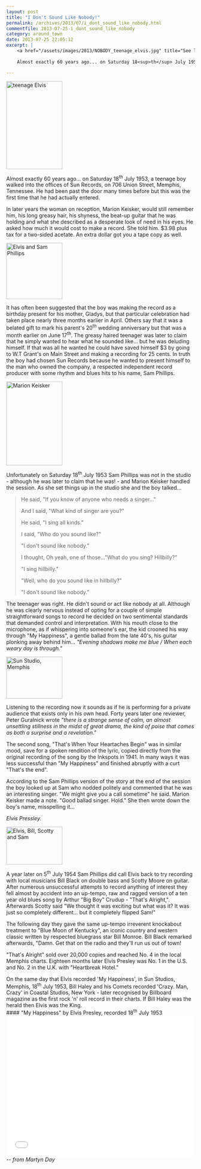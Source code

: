 ```yaml
---
layout: post
title: "I Don't Sound Like Nobody!"
permalink: /archives/2013/07/i_dont_sound_like_nobody.html
commentfile: 2013-07-25-i_dont_sound_like_nobody
category: around_town
date: 2013-07-25 22:05:12
excerpt: |
    <a href="/assets/images/2013/NOBODY_teenage_elvis.jpg" title="See larger version of - teenage Elvis"><img src="/assets/images/2013/NOBODY_teenage_elvis_thumb.jpg" width="150" height="235" alt="teenage Elvis" class="photo right" /></a>
    
    Almost exactly 60 years ago... on Saturday 18<sup>th</sup> July 1953, a teenage boy walked into the offices of Sun Records, on 706 Union Street, Memphis, Tennessee. He had been past the door many times before but this was the first time that he had actually entered.

---
```


<a href="/assets/images/2013/NOBODY_teenage_elvis.jpg" title="See larger version of - teenage Elvis"><img src="/assets/images/2013/NOBODY_teenage_elvis_thumb.jpg" width="150" height="235" alt="teenage Elvis" class="photo right" /></a>

Almost exactly 60 years ago... on Saturday 18<sup>th</sup> July 1953, a teenage boy walked into the offices of Sun Records, on 706 Union Street, Memphis, Tennessee. He had been past the door many times before but this was the first time that he had actually entered.

In later years the woman on reception, Marion Keisker, would still remember him, his long greasy hair, his shyness, the beat-up guitar that he was holding and what she described as a desperate look of need in his eyes. He asked how much it would cost to make a record. She told him. $3.98 plus tax for a two-sided acetate. An extra dollar got you a tape copy as well.

<div markdown="1" class="box">
<a href="/assets/images/2013/NOBODY_elvis_and_sam_phillips.jpg" title="See larger version of - Elvis and Sam Phillips"><img src="/assets/images/2013/NOBODY_elvis_and_sam_phillips_thumb.jpg" width="150" height="150" alt="Elvis and Sam Phillips" class="photo left" /></a>

It has often been suggested that the boy was making the record as a birthday present for his mother, Gladys, but that particular celebration had taken place nearly three months earlier in April. Others say that it was a belated gift to mark his parent's 20<sup>th</sup> wedding anniversary but that was a month earlier on June 17<sup>th</sup>. The greasy haired teenager was later to claim that he simply wanted to hear what he sounded like... but he was deluding himself. If that was all he wanted he could have saved himself $3 by going to W.T Grant's on Main Street and making a recording for 25 cents. In truth the boy had chosen Sun Records because he wanted to present himself to the man who owned the company, a respected independent record producer with some rhythm and blues hits to his name, Sam Phillips.

</div>
<a href="/assets/images/2013/NOBODY_marion-keisker.jpg" title="See larger version of - Marion Keisker"><img src="/assets/images/2013/NOBODY_marion-keisker_thumb.jpg" width="150" height="224" alt="Marion Keisker" class="photo right" /></a>

Unfortunately on Saturday 18<sup>th</sup> July 1953 Sam Phillips was not in the studio - although he was later to claim that he was! - and Marion Keisker handled the session. As she set things up in the studio she and the boy talked...

> He said, "If you know of anyone who needs a singer..."
> 
>  And I said, "What kind of singer are you?"
> 
>  He said, "I sing all kinds."
> 
>  I said, "Who do you sound like?"
> 
>  "I don't sound like nobody."
> 
>  I thought, Oh yeah, one of those..."What do you sing? Hillbilly?"
> 
>  "I sing hillbilly."
> 
>  "Well, who do you sound like in hillbilly?"
> 
>  "I don't sound like nobody."
> 
 The teenager was right. He didn't sound or act like nobody at all. Although he was clearly nervous instead of opting for a couple of simple straightforward songs to record he decided on two sentimental standards that demanded control and interpretation. With his mouth close to the microphone, as if whispering into someone's ear, the kid crooned his way through "My Happiness", a gentle ballad from the late 40's, his guitar plonking away behind him... <em>"Evening shadows make me blue / When each weary day is through."</em>

<a href="/assets/images/2013/NOBODY_Sun_Studio,_Memphis.jpg" title="See larger version of -  Sun Studio, Memphis"><img src="/assets/images/2013/NOBODY_Sun_Studio,_Memphis_thumb.jpg" width="150" height="112" alt=" Sun Studio, Memphis" class="photo right" /></a>

Listening to the recording now it sounds as if he is performing for a private audience that exists only in his own head. Forty years later one reviewer, Peter Guralnick wrote <em>"there is a strange sense of calm, an almost unsettling stillness in the midst of great drama, the kind of poise that comes as both a surprise and a revelation."</em>

The second song, "That's When Your Heartaches Begin" was in similar mood, save for a spoken rendition of the lyric, copied directly from the original recording of the song by the Inkspots in 1941. In many ways it was less successful than "My Happiness" and finished abruptly with a curt "That's the end".

According to the Sam Phillips version of the story at the end of the session the boy looked up at Sam who nodded politely and commented that he was an interesting singer. "We might give you a call sometime" he said. Marion Keisker made a note. "Good ballad singer. Hold." She then wrote down the boy's name, misspelling it...

*Elvis Pressley.*

<a href="/assets/images/2013/NOBODY_elvis_bill_scotty_sam_408_004.jpg" title="See larger version of - Elvis, Bill, Scotty and Sam"><img src="/assets/images/2013/NOBODY_elvis_bill_scotty_sam_408_004_thumb.jpg" width="150" height="101" alt="Elvis, Bill, Scotty and Sam" class="photo right" /></a>

A year later on 5<sup>th</sup> July 1954 Sam Phillips did call Elvis back to try recording with local musicians Bill Black on double bass and Scotty Moore on guitar. After numerous unsuccessful attempts to record anything of interest they fell almost by accident into an up-tempo, raw and ragged version of a ten year old blues song by Arthur "Big Boy" Crudup - "That's Alright,". Afterwards Scotty said "We thought it was exciting but what was it? It was just so completely different... but it completely flipped Sam!"

The following day they gave the same up-tempo irreverent knockabout treatment to "Blue Moon of Kentucky", an iconic country and western classic written by respected bluegrass star Bill Monroe. Bill Black remarked afterwards, "Damn. Get that on the radio and they'll run us out of town!

"That's Alright" sold over 20,000 copies and reached No. 4 in the local Memphis charts. Eighteen months later Elvis Presley was No. 1 in the U.S. and No. 2 in the U.K. with "Heartbreak Hotel."

<div markdown="1" class="box">
On the same day that Elvis recorded 'My Happiness', in Sun Studios, Memphis, 18<sup>th</sup> July 1953, Bill Haley and his Comets recorded 'Crazy. Man, Crazy' in Coastal Studios, New York - later recognised by Billboard magazine as the first rock 'n' roll record in their charts. If Bill Haley was the herald then Elvis was the King.

</div>
<div markdown="1" class="box">
#### "My Happiness" by Elvis Presley, recorded 18<sup>th</sup> July 1953

<iframe width="500" height="375" src="//www.youtube-nocookie.com/embed/tC-LG7wfvmU?rel=0" frameborder="0" allowfullscreen>
</iframe>
</div>
<cite>-- from Martyn Day</cite>
